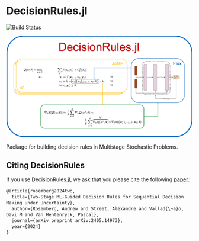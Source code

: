 # DecisionRules.jl

[![Build Status](https://github.com/andrewrosemberg/DecisionRules.jl/actions/workflows/CI.yml/badge.svg?branch=main)](https://github.com/andrewrosemberg/DecisionRules.jl/actions/workflows/CI.yml?query=branch%3Amain)

![](https://github.com/andrewrosemberg/DecisionRules.jl/blob/main/decision_rules.png)

Package for building decision rules in Multistage Stochastic Problems.


## Citing  DecisionRules

If you use DecisionRules.jl, we ask that you please cite the following [paper](https://arxiv.org/pdf/2405.14973):

```
@article{rosemberg2024two,
  title={Two-Stage ML-Guided Decision Rules for Sequential Decision Making under Uncertainty},
  author={Rosemberg, Andrew and Street, Alexandre and Vallad{\~a}o, Davi M and Van Hentenryck, Pascal},
  journal={arXiv preprint arXiv:2405.14973},
  year={2024}
}
```
